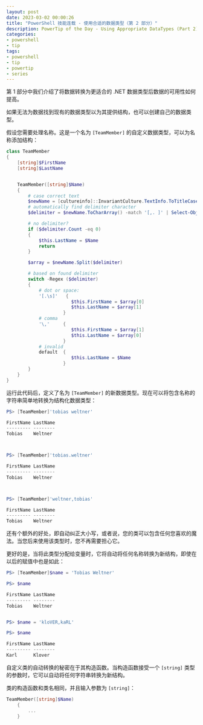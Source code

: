 ```yaml
---
layout: post
date: 2023-03-02 00:00:26
title: "PowerShell 技能连载 - 使用合适的数据类型（第 2 部分）"
description: PowerTip of the Day - Using Appropriate DataTypes (Part 2)
categories:
- powershell
- tip
tags:
- powershell
- tip
- powertip
- series
---
```

第 1 部分中我们介绍了将数据转换为更适合的 .NET 数据类型后数据的可用性如何提高。

如果无法为数据找到现有的数据类型以为其提供结构，也可以创建自己的数据类型。

假设您需要处理名称。这是一个名为 `[TeamMember]` 的自定义数据类型，可以为名称添加结构：

```powershell
class TeamMember
{
    [string]$FirstName
    [string]$LastName


    TeamMember([string]$Name)
    {
        # case correct text
        $newName = [cultureinfo]::InvariantCulture.TextInfo.ToTitleCase($Name)
        # automatically find delimiter character
        $delimiter = $newName.ToCharArray() -match '[,. ]' | Select-Object -First 1

        # no delimiter?
        if ($delimiter.Count -eq 0)
        {
            $this.LastName = $Name
            return
        }

        $array = $newName.Split($delimiter)

        # based on found delimiter
        switch -Regex ($delimiter)
        {
            # dot or space:
            '[.\s]'   {
                        $this.FirstName = $array[0]
                        $this.LastName = $array[1]
                     }
            # comma
            '\,'     {
                        $this.FirstName = $array[1]
                        $this.LastName = $array[0]
                     }
            # invalid
            default  {
                        $this.LastName = $Name
                     }
        }
    }
}
```

运行此代码后，定义了名为 `[TeamMember]` 的新数据类型。现在可以将包含名称的字符串简单地转换为结构化数据类型：

```powershell
PS> [TeamMember]'tobias weltner'

FirstName LastName
--------- --------
Tobias    Weltner



PS> [TeamMember]'tobias.weltner'

FirstName LastName
--------- --------
Tobias    Weltner



PS> [TeamMember]'weltner,tobias'

FirstName LastName
--------- --------
Tobias    Weltner
```

还有个额外的好处，即自动纠正大小写，或者说，您的类可以包含任何您喜欢的魔法。当您后来使用该类型时，您不再需要担心它。

更好的是，当将此类型分配给变量时，它将自动将任何名称转换为新结构，即使在以后的赋值中也是如此：

```powershell
PS> [TeamMember]$name = 'Tobias Weltner'

PS> $name

FirstName LastName
--------- --------
Tobias    Weltner


PS> $name = 'kloVER,kaRL'

PS> $name

FirstName LastName
--------- --------
Karl      Klover
```

自定义类的自动转换的秘密在于其构造函数。当构造函数接受一个 `[string]` 类型的参数时，它可以自动将任何字符串转换为新结构。

类的构造函数和类名相同，并且输入参数为 `[string]`：

```powershell
TeamMember([string]$Name)
    {
        ...
    }
```
<!--本文国际来源：[Using Appropriate DataTypes (Part 2)](https://blog.idera.com/database-tools/powershell/powertips/using-appropriate-datatypes-part-2/)-->

